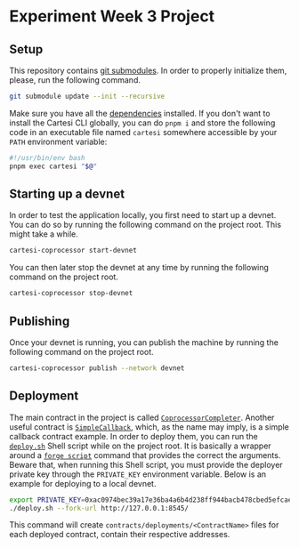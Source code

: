 # Experiment Week 3 Project

## Setup

This repository contains [git submodules](https://git-scm.com/book/en/v2/Git-Tools-Submodules).
In order to properly initialize them, please, run the following command.

```sh
git submodule update --init --recursive
```

Make sure you have all the [dependencies](https://docs.mugen.builders/cartesi-co-processor-tutorial/installation) installed.
If you don't want to install the Cartesi CLI globally, you can do `pnpm i`
and store the following code in an executable file named `cartesi` somewhere accessible by your `PATH` environment variable:

```sh
#!/usr/bin/env bash
pnpm exec cartesi "$@"
```

## Starting up a devnet

In order to test the application locally, you first need to start up a devnet.
You can do so by running the following command on the project root.
This might take a while.

```sh
cartesi-coprocessor start-devnet
```

You can then later stop the devnet at any time by running the following command on the project root.

```sh
cartesi-coprocessor stop-devnet
```

## Publishing

Once your devnet is running, you can publish the machine by running the following command on the project root.

```sh
cartesi-coprocessor publish --network devnet
```

## Deployment

The main contract in the project is called [`CoprocessorCompleter`](./contracts/src/CoprocessorCompleter.sol).
Another useful contract is [`SimpleCallback`](./contracts/src/SimpleCallback.sol), which, as the name may imply, is a simple callback contract example.
In order to deploy them, you can run the [`deploy.sh`](./deploy.sh) Shell script while on the project root.
It is basically a wrapper around a [`forge script`](https://book.getfoundry.sh/reference/forge/forge-create) command that provides the correct the arguments.
Beware that, when running this Shell script, you must provide the deployer private key through the `PRIVATE_KEY` environment variable.
Below is an example for deploying to a local devnet.

```sh
export PRIVATE_KEY=0xac0974bec39a17e36ba4a6b4d238ff944bacb478cbed5efcae784d7bf4f2ff80
./deploy.sh --fork-url http://127.0.0.1:8545/
```

This command will create `contracts/deployments/<ContractName>` files for each deployed contract, contain their respective addresses.
